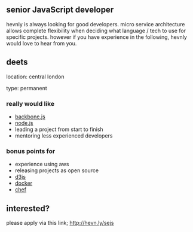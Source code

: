 ## senior JavaScript developer ##
hevnly is always looking for good developers. micro service architecture allows complete flexibility when deciding what language / tech to use for specific projects. however if you have experience in the following, hevnly would love to hear from you.

## deets ##
location: central london

type: permanent

### really would like ###
+ [backbone.js](http://backbonejs.org/)
+ [node.js](https://nodejs.org/)
+ leading a project from start to finish
+ mentoring less experienced developers

### bonus points for ###
+ experience using aws
+ releasing projects as open source
+ [d3js](http://d3js.org/)
+ [docker](https://www.docker.com/)
+ [chef](https://www.chef.io/)

## interested? ##
please apply via this link; http://hevn.ly/sejs
